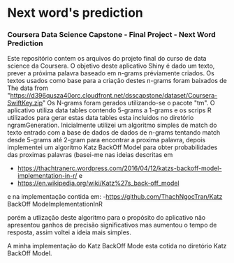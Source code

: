 # Next word's prediction
### Coursera  Data Science Capstone - Final Project - Next Word Prediction

Este repositório contem os arquivos do projeto final do curso de data science da Coursera.
O objetivo deste aplicativo Shiny é dado um texto, prever a próxima palavra baseado em n-grams préviamente criados.
Os textos usados como base para a criação destes n-grams foram baixados de The data from "https://d396qusza40orc.cloudfront.net/dsscapstone/dataset/Coursera-SwiftKey.zip"
Os N-grams foram gerados  utilizando-se o pacote "tm".
O  aplicativo utiliza data tables contendo 5-grams a 1-grams e os scrips R utilizados para gerar estas data tables esta incluidos no diretório ngramGeneration.
Inicialmente utilizei um algoritmo simples de match do texto entrado com a base de dados de dados de n-grams  tentando match desde 5-grams até 2-gram para encontrar a proxima palavra, depois  implementei um algoritmo Katz BackOff Model para obter probabilidades das proximas palavras  (basei-me nas ideias descritas em 
- https://thachtranerc.wordpress.com/2016/04/12/katzs-backoff-model-implementation-in-r/ e 
- https://en.wikipedia.org/wiki/Katz%27s_back-off_model

e na implementação contida em:
-https://github.com/ThachNgocTran/Katz BackOff ModeImplementationInR

porém a utlização deste algoritmo para o propósito do aplicativo não apresentou ganhos de precisão  significativos  mas aumentou o tempo de resposta, assim voltei a ideia mais simples.

A minha implementação do Katz BackOff Mode esta cotida no diretório Katz BackOff Model.
